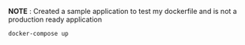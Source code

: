 **NOTE** : Created a sample application to test my dockerfile and is not a production ready application
```bash
docker-compose up
```
